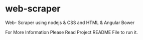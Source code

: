 # web-scraper
Web- Scraper using nodejs &amp; CSS and HTML &amp; Angular Bower

For More Information Please Read Project README File to run it.
